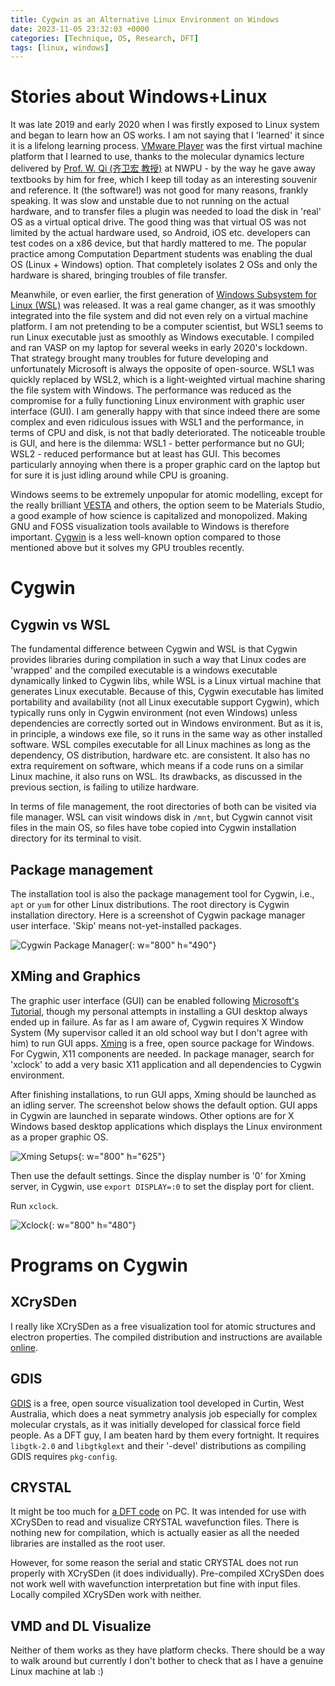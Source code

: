 ```yaml
---
title: Cygwin as an Alternative Linux Environment on Windows
date: 2023-11-05 23:32:03 +0000
categories: [Technique, OS, Research, DFT]
tags: [linux, windows]
---
```


# Stories about Windows+Linux

It was late 2019 and early 2020 when I was firstly exposed to Linux system and began to learn how an OS works. I am not saying that I 'learned' it since it is a lifelong learning process. [VMware Player](https://www.vmware.com/uk/products/workstation-player.html) was the first virtual machine platform that I learned to use, thanks to the molecular dynamics lecture delivered by [Prof. W. Qi (齐卫宏 教授)](https://scholar.google.com/citations?hl=en&user=oOMluDMAAAAJ&view_op=list_works&sortby=pubdate) at NWPU - by the way he gave away textbooks by him for free, which I keep till today as an interesting souvenir and reference. It (the software!) was not good for many reasons, frankly speaking. It was slow and unstable due to not running on the actual hardware, and to transfer files a plugin was needed to load the disk in 'real' OS as a virtual optical drive. The good thing was that virtual OS was not limited by the actual hardware used, so Android, iOS etc. developers can test codes on a x86 device, but that hardly mattered to me. The popular practice among Computation Department students was enabling the dual OS (Linux + Windows) option. That completely isolates 2 OSs and only the hardware is shared, bringing troubles of file transfer. 

Meanwhile, or even earlier, the first generation of [Windows Subsystem for Linux (WSL)](https://learn.microsoft.com/en-us/windows/wsl/compare-versions) was released. It was a real game changer, as it was smoothly integrated into the file system and did not even rely on a virtual machine platform. I am not pretending to be a computer scientist, but WSL1 seems to run Linux executable just as smoothly as Windows executable. I compiled and ran VASP on my laptop for several weeks in early 2020's lockdown. That strategy brought many troubles for future developing and unfortunately Microsoft is always the opposite of open-source. WSL1 was quickly replaced by WSL2, which is a light-weighted virtual machine sharing the file system with Windows. The performance was reduced as the compromise for a fully functioning Linux environment with graphic user interface (GUI). I am generally happy with that since indeed there are some complex and even ridiculous issues with WSL1 and the performance, in terms of CPU and disk, is not that badly deteriorated. The noticeable trouble is GUI, and here is the dilemma: WSL1 - better performance but no GUI; WSL2 - reduced performance but at least has GUI. This becomes particularly annoying when there is a proper graphic card on the laptop but for sure it is just idling around while CPU is groaning.

Windows seems to be extremely unpopular for atomic modelling, except for the really brilliant [VESTA](https://jp-minerals.org/vesta/en/download.html) and others, the option seem to be Materials Studio, a good example of how science is capitalized and monopolized. Making GNU and FOSS visualization tools available to Windows is therefore important. [Cygwin](https://www.cygwin.com/) is a less well-known option compared to those mentioned above but it solves my GPU troubles recently.

# Cygwin
## Cygwin vs WSL
The fundamental difference between Cygwin and WSL is that Cygwin provides libraries during compilation in such a way that Linux codes are 'wrapped' and the compiled executable is a windows executable dynamically linked to Cygwin libs, while WSL is a Linux virtual machine that generates Linux executable. Because of this, Cygwin executable has limited portability and availability (not all Linux executable support Cygwin), which typically runs only in Cygwin environment (not even Windows) unless dependencies are correctly sorted out in Windows environment. But as it is, in principle, a windows exe file, so it runs in the same way as other installed software. WSL compiles executable for all Linux machines as long as the dependency, OS distribution, hardware etc. are consistent. It also has no extra requirement on software, which means if a code runs on a similar Linux machine, it also runs on WSL. Its drawbacks, as discussed in the previous section, is failing to utilize hardware.

In terms of file management, the root directories of both can be visited via file manager. WSL can visit windows disk in `/mnt`, but Cygwin cannot visit files in the main OS, so files have tobe copied into Cygwin installation directory for its terminal to visit. 

## Package management
The installation tool is also the package management tool for Cygwin, i.e., `apt` or `yum` for other Linux distributions. The root directory is Cygwin installation directory. Here is a screenshot of Cygwin package manager user interface. 'Skip' means not-yet-installed packages.

![Cygwin Package Manager](/231105-1.png){: w="800" h="490"}

## XMing and Graphics
The graphic user interface (GUI) can be enabled following [Microsoft's Tutorial](https://learn.microsoft.com/en-us/windows/wsl/tutorials/gui-apps), though my personal attempts in installing a GUI desktop always ended up in failure. As far as I am aware of, Cygwin requires X Window System (My supervisor called it an old school way but I don't agree with him) to run GUI apps. [Xming](http://www.straightrunning.com/XmingNotes/) is a free, open source package for Windows. For Cygwin, X11 components are needed. In package manager, search for 'xclock' to add a very basic X11 application and all dependencies to Cygwin environment. 

After finishing installations, to run GUI apps, Xming should be launched as an idling server. The screenshot below shows the default option. GUI apps in Cygwin are launched in separate windows. Other options are for X Windows based desktop applications which displays the Linux environment as a proper graphic OS. 

![Xming Setups](/231105-2.png){: w="800" h="625"}

Then use the default settings. Since the display number is '0' for Xming server, in Cygwin, use `export DISPLAY=:0` to set the display port for client.

Run `xclock`.

![Xclock](/231105-3.png){: w="800" h="480"}

# Programs on Cygwin
## XCrySDen
I really like XCrySDen as a free visualization tool for atomic structures and electron properties. The compiled distribution and instructions are available [online](http://www.xcrysden.org/Download.html).

## GDIS
[GDIS](https://github.com/arohl/gdis) is a free, open source visualization tool developed in Curtin, West Australia, which does a neat symmetry analysis job especially for complex molecular crystals, as it was initially developed for classical force field people. As a DFT guy, I am beaten hard by them every fortnight. It requires `libgtk-2.0` and `libgtkglext` and their '-devel' distributions as compiling GDIS requires `pkg-config`.

## CRYSTAL
It might be too much for [a DFT code](https://www.crystal.unito.it/) on PC. It was intended for use with XCrySDen to read and visualize CRYSTAL wavefunction files. There is nothing new for compilation, which is actually easier as all the needed libraries are installed as the root user.

However, for some reason the serial and static CRYSTAL does not run properly with XCrySDen (it does individually). Pre-compiled XCrySDen does not work well with wavefunction interpretation but fine with input files. Locally compiled XCrySDen work with neither.

## VMD and DL Visualize
Neither of them works as they have platform checks. There should be a way to walk around but currently I don't bother to check that as I have a genuine Linux machine at lab :) 
